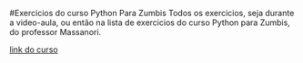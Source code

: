 #Exercicios do curso Python Para Zumbis
Todos os exercicios, seja durante a video-aula, ou então na lista de exercicios do curso Python para Zumbis, do professor Massanori.

[link do curso](http://pycursos.com/python-para-zumbis/)
